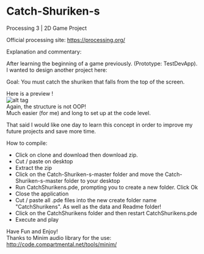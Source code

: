 # Catch-Shuriken-s
Processing 3 | 2D Game Project

Official processing site: https://processing.org/

Explanation and commentary: <br/>

After learning the beginning of a game previously. (Prototype: TestDevApp). <br/>
I wanted to design another project here: <br/>

Goal: You must catch the shuriken that falls from the top of the screen. <br/>

Here is a preview ! <br/>
![alt tag](http://i.imgur.com/otpayre.png) <br/>
Again, the structure is not OOP! <br/>
Much easier (for me) and long to set up at the code level. <br/>

That said I would like one day to learn this concept in order to improve my future projects and save more time. <br/>

How to compile:
- Click on clone and download then download zip.
- Cut / paste on desktop
- Extract the zip
- Click on the Catch-Shuriken-s-master folder and move the Catch-Shuriken-s-master folder to your desktop
- Run CatchShurikens.pde, prompting you to create a new folder. Click Ok
- Close the application
- Cut / paste all .pde files into the new create folder name "CatchShurikens". As well as the data and Readme folder!
- Click on the CatchShurikens folder and then restart CatchShurikens.pde
- Execute and play

Have Fun and Enjoy! <br/>
Thanks to Minim audio library for the use: http://code.compartmental.net/tools/minim/
